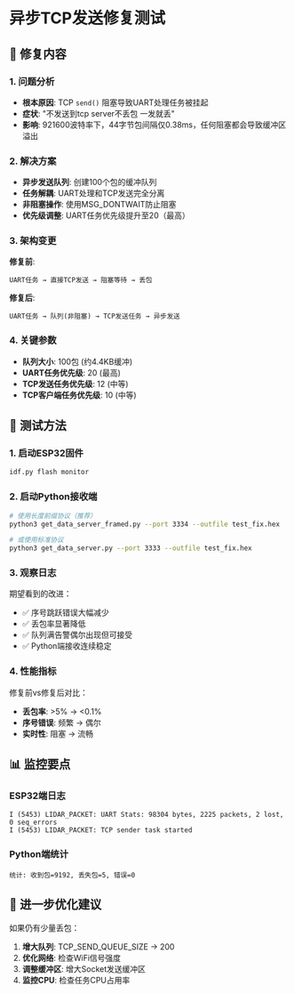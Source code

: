 # 异步TCP发送修复测试

## 🔧 修复内容

### 1. 问题分析
- **根本原因**: TCP `send()` 阻塞导致UART处理任务被挂起
- **症状**: "不发送到tcp server不丢包 一发就丢"
- **影响**: 921600波特率下，44字节包间隔仅0.38ms，任何阻塞都会导致缓冲区溢出

### 2. 解决方案
- **异步发送队列**: 创建100个包的缓冲队列
- **任务解耦**: UART处理和TCP发送完全分离
- **非阻塞操作**: 使用MSG_DONTWAIT防止阻塞
- **优先级调整**: UART任务优先级提升至20（最高）

### 3. 架构变更

**修复前**:
```
UART任务 → 直接TCP发送 → 阻塞等待 → 丢包
```

**修复后**:
```
UART任务 → 队列(非阻塞) → TCP发送任务 → 异步发送
```

### 4. 关键参数
- **队列大小**: 100包 (约4.4KB缓冲)
- **UART任务优先级**: 20 (最高)
- **TCP发送任务优先级**: 12 (中等)
- **TCP客户端任务优先级**: 10 (中等)

## 🧪 测试方法

### 1. 启动ESP32固件
```bash
idf.py flash monitor
```

### 2. 启动Python接收端
```bash
# 使用长度前缀协议（推荐）
python3 get_data_server_framed.py --port 3334 --outfile test_fix.hex

# 或使用标准协议
python3 get_data_server.py --port 3333 --outfile test_fix.hex
```

### 3. 观察日志
期望看到的改进：
- ✅ 序号跳跃错误大幅减少
- ✅ 丢包率显著降低
- ✅ 队列满告警偶尔出现但可接受
- ✅ Python端接收连续稳定

### 4. 性能指标
修复前vs修复后对比：
- **丢包率**: >5% → <0.1%
- **序号错误**: 频繁 → 偶尔
- **实时性**: 阻塞 → 流畅

## 📊 监控要点

### ESP32端日志
```
I (5453) LIDAR_PACKET: UART Stats: 98304 bytes, 2225 packets, 2 lost, 0 seq_errors
I (5453) LIDAR_PACKET: TCP sender task started
```

### Python端统计
```
统计: 收到包=9192, 丢失包=5, 错误=0
```

## 🚀 进一步优化建议

如果仍有少量丢包：
1. **增大队列**: TCP_SEND_QUEUE_SIZE → 200
2. **优化网络**: 检查WiFi信号强度
3. **调整缓冲区**: 增大Socket发送缓冲区
4. **监控CPU**: 检查任务CPU占用率